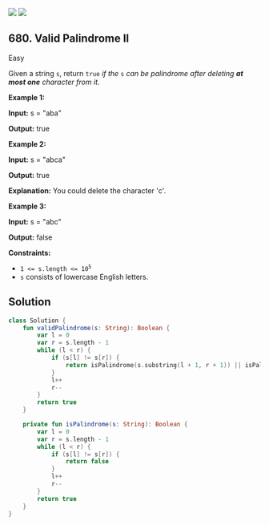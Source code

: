 [![](https://img.shields.io/github/stars/javadev/LeetCode-in-Kotlin?label=Stars&style=flat-square)](https://github.com/javadev/LeetCode-in-Kotlin)
[![](https://img.shields.io/github/forks/javadev/LeetCode-in-Kotlin?label=Fork%20me%20on%20GitHub%20&style=flat-square)](https://github.com/javadev/LeetCode-in-Kotlin/fork)

## 680\. Valid Palindrome II

Easy

Given a string `s`, return `true` _if the_ `s` _can be palindrome after deleting **at most one** character from it_.

**Example 1:**

**Input:** s = "aba"

**Output:** true

**Example 2:**

**Input:** s = "abca"

**Output:** true

**Explanation:** You could delete the character 'c'.

**Example 3:**

**Input:** s = "abc"

**Output:** false

**Constraints:**

*   <code>1 <= s.length <= 10<sup>5</sup></code>
*   `s` consists of lowercase English letters.

## Solution

```kotlin
class Solution {
    fun validPalindrome(s: String): Boolean {
        var l = 0
        var r = s.length - 1
        while (l < r) {
            if (s[l] != s[r]) {
                return isPalindrome(s.substring(l + 1, r + 1)) || isPalindrome(s.substring(l, r))
            }
            l++
            r--
        }
        return true
    }

    private fun isPalindrome(s: String): Boolean {
        var l = 0
        var r = s.length - 1
        while (l < r) {
            if (s[l] != s[r]) {
                return false
            }
            l++
            r--
        }
        return true
    }
}
```